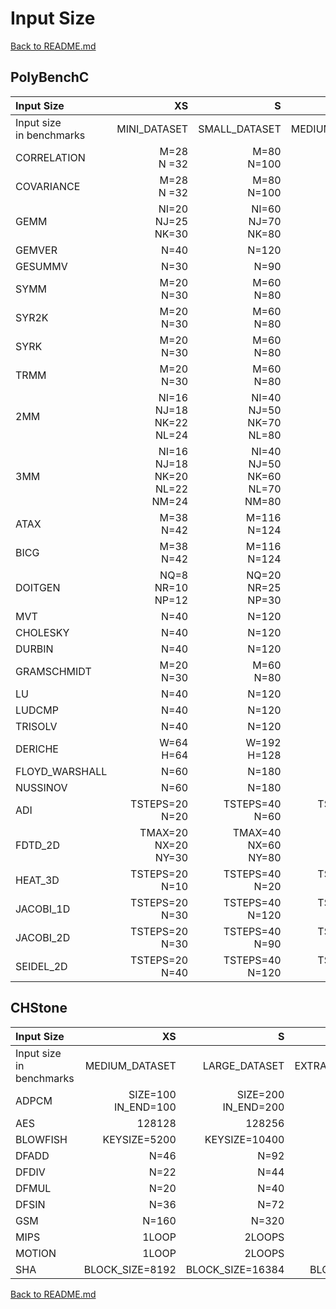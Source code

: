 Input Size
==

[Back to README.md](README.md)

PolyBenchC
--

|Input Size |XS |S |M |L |XL |
|:--------------|-------------------------------------------------:| -------------------------------------------------:| ------------------------------------------------------:| ---------------------------------------------------------:| -----------------------------------------------------------:|
| Input size<br>in benchmarks               | MINI_DATASET                                      | SMALL_DATASET                                     | MEDIUM_DATASET                                         | LARGE_DATASET                                             | EXTRALARGE_DATASET                                          |
| CORRELATION    | M=28 <br />N =32                                  | M=80<br />N=100                                   | M=240<br />N=260                                       | M=1200<br />N=1400                                        | M=2600<br />N=3000                                          |
| COVARIANCE     | M=28 <br />N =32                                  | M=80<br />N=100                                   | M=240<br />N=260                                       | M=1200<br />N=1400                                        | M=2600<br />N=3000                                          |
| GEMM           | NI=20<br />NJ=25<br />NK=30                       | NI=60<br />NJ=70<br />NK=80                       | NI=200<br />NJ=220<br />NK=240                         | NI=1000<br />NJ=1100<br />NK=1200                         | NI=2000<br />NJ=2300<br />NK=2600                           |
| GEMVER         | N=40                                              | N=120                                             | N=400                                                  | N=2000                                                    | N=4000                                                      |
| GESUMMV        | N=30                                              | N=90                                              | N=250                                                  | N=1300                                                    | N=2800                                                      |
| SYMM           | M=20<br />N=30                                    | M=60<br />N=80                                    | M=200<br />N=240                                       | M=1000<br />N=1200                                        | M=2000<br />N=2600                                          |
| SYR2K          | M=20<br />N=30                                    | M=60<br />N=80                                    | M=200<br />N=240                                       | M=1000<br />N=1200                                        | M=2000<br />N=2600                                          |
| SYRK           | M=20<br />N=30                                    | M=60<br />N=80                                    | M=200<br />N=240                                       | M=1000<br />N=1200                                        | M=2000<br />N=2600                                          |
| TRMM           | M=20<br />N=30                                    | M=60<br />N=80                                    | M=200<br />N=240                                       | M=1000<br />N=1200                                        | M=2000<br />N=2600                                          |
| 2MM            | NI=16<br />NJ=18<br />NK=22<br />NL=24            | NI=40<br />NJ=50<br />NK=70<br />NL=80            | NI=180<br />NJ=190<br />NK=210<br />NL=220             | NI=800<br />NJ=900<br />NK=1100<br />NL=1200              | NI=1600<br />NJ=1800<br />NK=2200<br />NL=2400              |
| 3MM            | NI=16<br />NJ=18<br />NK=20<br />NL=22<br />NM=24 | NI=40<br />NJ=50<br />NK=60<br />NL=70<br />NM=80 | NI=180<br />NJ=190<br />NK=200<br />NL=210<br />NM=220 | NI=800<br />NJ=900<br />NK=1000<br />NL=1100<br />NM=1200 | NI=1600<br />NJ=1800<br />NK=2000<br />NL=2200<br />NM=2400 |
| ATAX           | M=38<br />N=42                                    | M=116<br />N=124                                  | M=390<br />N=410                                       | M=1900<br />N=2100                                        | M=1800<br />N=2200                                          |
| BICG           | M=38<br />N=42                                    | M=116<br />N=124                                  | M=390<br />N=410                                       | M=1900<br />N=2100                                        | M=1800<br />N=2200                                          |
| DOITGEN        | NQ=8<br />NR=10<br />NP=12                        | NQ=20<br />NR=25<br />NP=30                       | NQ=40<br />NR=50<br />NP=60                            | NQ=140<br />NR=150<br />NP=160                            | NQ=220<br />NR=250<br />NP=270                              |
| MVT            | N=40                                              | N=120                                             | N=400                                                  | N=2000                                                    | N=4000                                                      |
| CHOLESKY       | N=40                                              | N=120                                             | N=400                                                  | N=2000                                                    | N=4000                                                      |
| DURBIN         | N=40                                              | N=120                                             | N=400                                                  | N=2000                                                    | N=4000                                                      |
| GRAMSCHMIDT    | M=20<br />N=30                                    | M=60<br />N=80                                    | M=200<br />N=240                                       | M=1000<br />N=1200                                        | M=2000<br />N=2600                                          |
| LU             | N=40                                              | N=120                                             | N=400                                                  | N=2000                                                    | N=4000                                                      |
| LUDCMP         | N=40                                              | N=120                                             | N=400                                                  | N=2000                                                    | N=4000                                                      |
| TRISOLV        | N=40                                              | N=120                                             | N=400                                                  | N=2000                                                    | N=4000                                                      |
| DERICHE        | W=64<br />H=64                                    | W=192<br />H=128                                  | W=720<br />H=480                                       | W=4096<br />H=2160                                        | W=7680<br />H=4320                                          |
| FLOYD_WARSHALL | N=60                                              | N=180                                             | N=500                                                  | N=2800                                                    | N=5600                                                      |
| NUSSINOV       | N=60                                              | N=180                                             | N=500                                                  | N=2500                                                    | N=5500                                                      |
| ADI            | TSTEPS=20<br />N=20                               | TSTEPS=40<br />N=60                               | TSTEPS=100<br />N=200                                  | TSTEPS=500<br />N=1000                                    | TSTEPS=1000<br />N=2000                                     |
| FDTD_2D        | TMAX=20<br />NX=20<br />NY=30                     | TMAX=40<br />NX=60<br />NY=80                     | TMAX=100<br />NX=200<br />NY=240                       | TMAX=500<br />NX=1000<br />NY=1200                        | TMAX=1000<br />NX=2000<br />NY=2600                         |
| HEAT_3D        | TSTEPS=20<br />N=10                               | TSTEPS=40<br />N=20                               | TSTEPS=100<br />N=40                                   | TSTEPS=500<br />N=120                                     | TSTEPS=1000<br />N=200                                      |
| JACOBI_1D      | TSTEPS=20<br />N=30                               | TSTEPS=40<br />N=120                              | TSTEPS=100<br />N=400                                  | TSTEPS=500<br />N=2000                                    | TSTEPS=1000<br />N=4000                                     |
| JACOBI_2D      | TSTEPS=20<br />N=30                               | TSTEPS=40<br />N=90                               | TSTEPS=100<br />N=250                                  | TSTEPS=500<br />N=1300                                    | TSTEPS=1000<br />N=2800                                     |
| SEIDEL_2D      | TSTEPS=20<br />N=40                               | TSTEPS=40<br />N=120                              | TSTEPS=100<br />N=400                                  | TSTEPS=500<br />N=2000                                    | TSTEPS=1000<br />N=4000                                     |

CHStone
-

|Input Size |XS |S |M |L |XL |
|:-------------------------------------------|-------------------------------------------------:| -------------------------------------------------:| ------------------------------------------------------:| ---------------------------------------------------------:| -----------------------------------------------------------:|
| Input size<br>in benchmarks               | MEDIUM_DATASET                                      | LARGE_DATASET                                     | EXTRALARGE_DATASET                                         | XXL_DATASET                                             | XXXL_DATASET                                          |
| ADPCM                         | SIZE=100<br>IN_END=100 | SIZE=200<br>IN_END=200 | SIZE=400<br>IN_END=400 | SIZE=800<br>IN_END=800 | SIZE=1600<br>IN_END=1600 |
| AES                           |                 128128 |                 128256 | 256256                 | 2LOOPS                 | 4LOOPS                   |
| BLOWFISH                      |           KEYSIZE=5200 |          KEYSIZE=10400 | KEYSIZE=20800          | KEYSIZE=41600          | KEYSIZE=83200            |
| DFADD                         |                   N=46 |                   N=92 | N=184                  | N=368                  | N=736                    |
| DFDIV                         | N=22                   | N=44                   | N=88                   | N=176                  | N=352                    |
| DFMUL                         | N=20                   | N=40                   | N=80                   | N=160                  | N=320                    |
| DFSIN                         | N=36                   | N=72                   | N=144                  | N=288                  | N=576                    |
| GSM                           | N=160                  | N=320                  | N=640                  | N=1280                 | N=2560                   |
| MIPS                          | 1LOOP                  | 2LOOPS                 | 4LOOPS                 | 8LOOPS                 | 16LOOPS                  |
| MOTION                        | 1LOOP                  | 2LOOPS                 | 4LOOPS                 | 8LOOPS                 | 16LOOPS                  |
| SHA                           | BLOCK_SIZE=8192        | BLOCK_SIZE=16384       | BLOCK_SIZE=32768       | BLOCK_SIZE=65536       | BLOCK_SIZE=131072        |


[Back to README.md](README.md)
